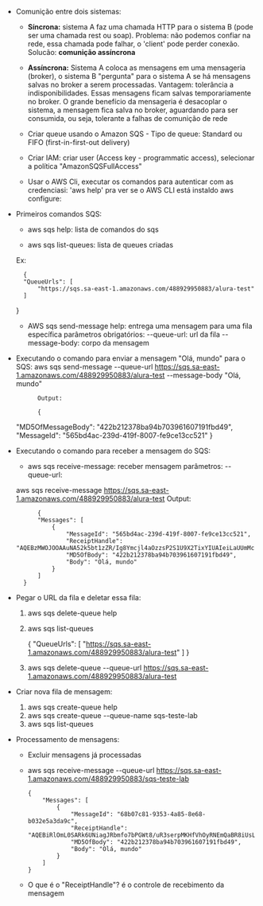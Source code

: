 - Comunição  entre dois sistemas:
  
  - **Síncrona:** sistema A faz uma chamada HTTP para o sistema B (pode ser uma chamada rest ou soap). Problema: não podemos confiar na rede, essa chamada pode falhar, o 'client' pode perder conexão. Solucão: **comunição assíncrona** 
  - **Assíncrona:**  Sistema A coloca as mensagens em uma mensageria (broker), o sistema B "pergunta" para o sistema A se há mensagens salvas no broker a serem processadas. Vantagem: tolerância a indisponibilidades. Essas mensagens ficam salvas temporariamente no broker. O grande benefício da mensageria é desacoplar o sistema, a mensagem fica salva no broker, aguardando para ser consumida, ou seja, tolerante a falhas de comunição de rede
  
  - Criar queue usando o Amazon SQS
        - Tipo de queue: Standard ou FIFO (first-in-first-out delivery)
  - Criar IAM: criar user (Access key - programmatic access), selecionar a política "AmazonSQSFullAccess"
  - Usar o AWS Cli, executar os comandos para autenticar com as credenciasi:
    'aws help' pra ver se o AWS CLI está instaldo
    aws configure: 
- Primeiros comandos SQS:
    - aws sqs help: lista de comandos do sqs

    - aws sqs list-queues: lista de queues criadas

    Ex: 
    
        {
        "QueueUrls": [
            "https://sqs.sa-east-1.amazonaws.com/488929950883/alura-test"
        ]
    }
    - AWS sqs send-message help: entrega uma mensagem para uma fila específica
        parâmetros obrigatórios:
            --queue-url: url da fila
            -- message-body: corpo da mensagem
- Executando o comando para enviar a mensagem "Olá, mundo" para o SQS:
            aws sqs send-message --queue-url https://sqs.sa-east-1.amazonaws.com/488929950883/alura-test --message-body "Olá, mundo"

            Output:

            {
    "MD5OfMessageBody": "422b212378ba94b703961607191fbd49",
    "MessageId": "565bd4ac-239d-419f-8007-fe9ce13cc521"
}


- Executando o comando para receber a mensagem do SQS: 

    - aws sqs receive-message: receber mensagem
        parâmetros:
        --queue-url:

    aws sqs receive-message https://sqs.sa-east-1.amazonaws.com/488929950883/alura-test 
    Output:  

            {
            "Messages": [
                {
                    "MessageId": "565bd4ac-239d-419f-8007-fe9ce13cc521",
                    "ReceiptHandle": "AQEBzMWOJOOAAuNA52k5bt1zZR/Ig8Ymcjl4aOzzsP2S1U9X2TixYIUAIeiLaUUmMc6ujW1MWFwNScBHuwCwWFXKJCXmilc9Ue6gn0KIyf3lIFRwkHbGcKf2Zs68IL0XyWahSt/wTUOnhfMtil2mohLatA/qNE5FTqhx0BJ4NTeeUqCGdcV1EJPllQXyduijNgkmjv3oCdxUsknG34e6gPtYOC/dshRZSKoeuZBKuadNBqYg0Hlxcc+m4xodQ3WjyRli3uRUTNQo0U/sRu7ZG/v+5Q7FvYQwMIknyPnWZUc/62AzZZWvKNIkmjQ0xgBRLFKETqBkNrLFL0NmEEv0/olHAe7+nqrEHWUaTdIAejEmspxvZw8z4B8M8Od0QdIvc/1+IluAwdt/Re1xqxclGHLOwA==",
                    "MD5OfBody": "422b212378ba94b703961607191fbd49",
                    "Body": "Olá, mundo"
                }
            ]
        }

- Pegar o URL da fila e deletar essa fila:
    1) aws sqs delete-queue help
    2) aws sqs list-queues

        {
            "QueueUrls": [
                "https://sqs.sa-east-1.amazonaws.com/488929950883/alura-test"
            ]
        }

    3) aws sqs delete-queue --queue-url https://sqs.sa-east-1.amazonaws.com/488929950883/alura-test

- Criar nova fila de mensagem:
    1) aws sqs create-queue help
    2) aws sqs create-queue --queue-name sqs-teste-lab
    3) aws sqs list-queues 

- Processamento de mensagens:
  - Excluir mensagens já processadas
  - aws sqs receive-message --queue-url https://sqs.sa-east-1.amazonaws.com/488929950883/sqs-teste-lab


        {
            "Messages": [
                {
                    "MessageId": "68b07c81-9353-4a85-8e68-b032e5a3da9c",
                    "ReceiptHandle": "AQEBiRlOmL0SARk6UNiagJRbmfo7bPGWt8/uR3serpMKHfVhOyRNEmQaBR8iUsLaVZDYmDt5TgRAhjL+IumzVzYpHl/OK1AJ6SQbjFdcqS0u2zPG+Ub80CXlHUZBQTj8DLAvodfV0g0x7V21vKf7GsWLwOJ2eZbNzLW4gzm5ihx6PjvPdBpGxXVw5/BSdclSPfkMND7hhZQK5uCINYW75MbhNguq+Nz9IvXspcmg73/gi9BmNGNQkhokYX5bKFx1ku3KWWyDrsxVr846iM8UdleQGsG9MTaQwYviCrs9dciiH/GZlX2vRPS0ltppYDd2n3VhDVzSUWw1OCwfdx2D/M92mq88sWd9O5m/mErt3dIFGJrlzPetk69riN2cdRN0dzcNOtYkp5b4NlU77bi0i8mXqw==",
                    "MD5OfBody": "422b212378ba94b703961607191fbd49",
                    "Body": "Olá, mundo"
                }
            ]
        }
        
  - O que é o "ReceiptHandle"? é o controle de recebimento da mensagem
